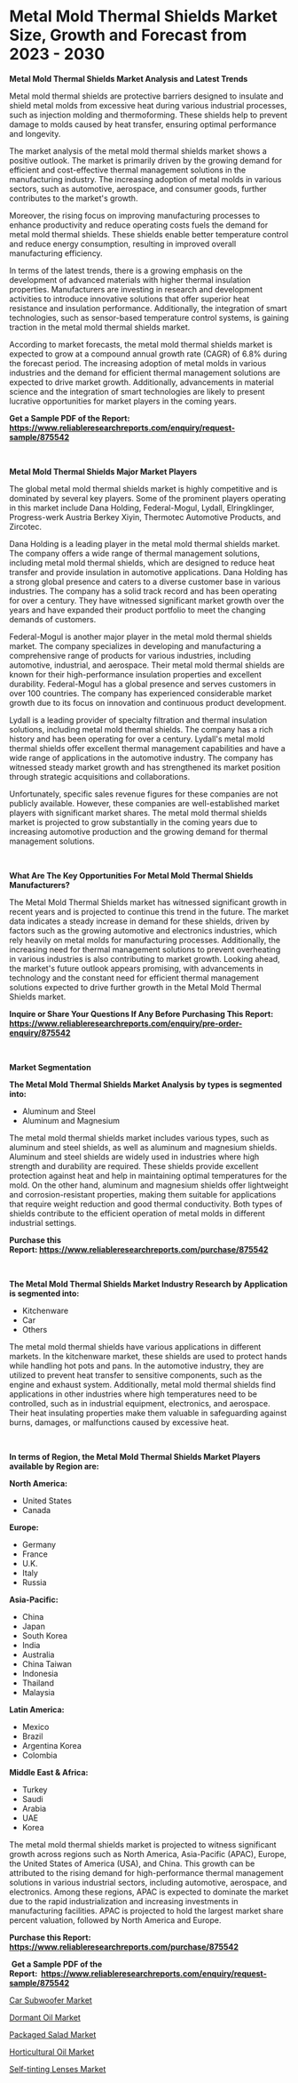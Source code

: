 <p><h1>Metal Mold Thermal Shields Market Size, Growth and Forecast from 2023 - 2030</h1></p><p><strong>Metal Mold Thermal Shields Market Analysis and Latest Trends</strong></p>
<p><p>Metal mold thermal shields are protective barriers designed to insulate and shield metal molds from excessive heat during various industrial processes, such as injection molding and thermoforming. These shields help to prevent damage to molds caused by heat transfer, ensuring optimal performance and longevity.</p><p>The market analysis of the metal mold thermal shields market shows a positive outlook. The market is primarily driven by the growing demand for efficient and cost-effective thermal management solutions in the manufacturing industry. The increasing adoption of metal molds in various sectors, such as automotive, aerospace, and consumer goods, further contributes to the market's growth.</p><p>Moreover, the rising focus on improving manufacturing processes to enhance productivity and reduce operating costs fuels the demand for metal mold thermal shields. These shields enable better temperature control and reduce energy consumption, resulting in improved overall manufacturing efficiency.</p><p>In terms of the latest trends, there is a growing emphasis on the development of advanced materials with higher thermal insulation properties. Manufacturers are investing in research and development activities to introduce innovative solutions that offer superior heat resistance and insulation performance. Additionally, the integration of smart technologies, such as sensor-based temperature control systems, is gaining traction in the metal mold thermal shields market.</p><p>According to market forecasts, the metal mold thermal shields market is expected to grow at a compound annual growth rate (CAGR) of 6.8% during the forecast period. The increasing adoption of metal molds in various industries and the demand for efficient thermal management solutions are expected to drive market growth. Additionally, advancements in material science and the integration of smart technologies are likely to present lucrative opportunities for market players in the coming years.</p></p>
<p><strong>Get a Sample PDF of the Report:&nbsp; <a href="https://www.reliableresearchreports.com/enquiry/request-sample/875542">https://www.reliableresearchreports.com/enquiry/request-sample/875542</a></strong></p>
<p>&nbsp;</p>
<p><strong>Metal Mold Thermal Shields Major Market Players</strong></p>
<p><p>The global metal mold thermal shields market is highly competitive and is dominated by several key players. Some of the prominent players operating in this market include Dana Holding, Federal-Mogul, Lydall, Elringklinger, Progress-werk Austria Berkey Xiyin, Thermotec Automotive Products, and Zircotec.</p><p>Dana Holding is a leading player in the metal mold thermal shields market. The company offers a wide range of thermal management solutions, including metal mold thermal shields, which are designed to reduce heat transfer and provide insulation in automotive applications. Dana Holding has a strong global presence and caters to a diverse customer base in various industries. The company has a solid track record and has been operating for over a century. They have witnessed significant market growth over the years and have expanded their product portfolio to meet the changing demands of customers. </p><p>Federal-Mogul is another major player in the metal mold thermal shields market. The company specializes in developing and manufacturing a comprehensive range of products for various industries, including automotive, industrial, and aerospace. Their metal mold thermal shields are known for their high-performance insulation properties and excellent durability. Federal-Mogul has a global presence and serves customers in over 100 countries. The company has experienced considerable market growth due to its focus on innovation and continuous product development.</p><p>Lydall is a leading provider of specialty filtration and thermal insulation solutions, including metal mold thermal shields. The company has a rich history and has been operating for over a century. Lydall's metal mold thermal shields offer excellent thermal management capabilities and have a wide range of applications in the automotive industry. The company has witnessed steady market growth and has strengthened its market position through strategic acquisitions and collaborations.</p><p>Unfortunately, specific sales revenue figures for these companies are not publicly available. However, these companies are well-established market players with significant market shares. The metal mold thermal shields market is projected to grow substantially in the coming years due to increasing automotive production and the growing demand for thermal management solutions.</p></p>
<p>&nbsp;</p>
<p><strong>What Are The Key Opportunities For Metal Mold Thermal Shields Manufacturers?</strong></p>
<p><p>The Metal Mold Thermal Shields market has witnessed significant growth in recent years and is projected to continue this trend in the future. The market data indicates a steady increase in demand for these shields, driven by factors such as the growing automotive and electronics industries, which rely heavily on metal molds for manufacturing processes. Additionally, the increasing need for thermal management solutions to prevent overheating in various industries is also contributing to market growth. Looking ahead, the market's future outlook appears promising, with advancements in technology and the constant need for efficient thermal management solutions expected to drive further growth in the Metal Mold Thermal Shields market.</p></p>
<p><strong>Inquire or Share Your Questions If Any Before Purchasing This Report: <a href="https://www.reliableresearchreports.com/enquiry/pre-order-enquiry/875542">https://www.reliableresearchreports.com/enquiry/pre-order-enquiry/875542</a></strong></p>
<p>&nbsp;</p>
<p><strong>Market Segmentation</strong></p>
<p><strong>The Metal Mold Thermal Shields Market Analysis by types is segmented into:</strong></p>
<p><ul><li>Aluminum and Steel</li><li>Aluminum and Magnesium</li></ul></p>
<p><p>The metal mold thermal shields market includes various types, such as aluminum and steel shields, as well as aluminum and magnesium shields. Aluminum and steel shields are widely used in industries where high strength and durability are required. These shields provide excellent protection against heat and help in maintaining optimal temperatures for the mold. On the other hand, aluminum and magnesium shields offer lightweight and corrosion-resistant properties, making them suitable for applications that require weight reduction and good thermal conductivity. Both types of shields contribute to the efficient operation of metal molds in different industrial settings.</p></p>
<p><strong>Purchase this Report:&nbsp;<a href="https://www.reliableresearchreports.com/purchase/875542">https://www.reliableresearchreports.com/purchase/875542</a></strong></p>
<p>&nbsp;</p>
<p><strong>The Metal Mold Thermal Shields Market Industry Research by Application is segmented into:</strong></p>
<p><ul><li>Kitchenware</li><li>Car</li><li>Others</li></ul></p>
<p><p>The metal mold thermal shields have various applications in different markets. In the kitchenware market, these shields are used to protect hands while handling hot pots and pans. In the automotive industry, they are utilized to prevent heat transfer to sensitive components, such as the engine and exhaust system. Additionally, metal mold thermal shields find applications in other industries where high temperatures need to be controlled, such as in industrial equipment, electronics, and aerospace. Their heat insulating properties make them valuable in safeguarding against burns, damages, or malfunctions caused by excessive heat.</p></p>
<p>&nbsp;</p>
<p><strong>In terms of Region, the Metal Mold Thermal Shields Market Players available by Region are:</strong></p>
<p>
    <p> <strong> North America: </strong>
        <ul>
            <li>United States</li>
            <li>Canada</li>
        </ul>
        </p> 
    <p> <strong> Europe: </strong>
        <ul>
            <li>Germany</li>
            <li>France</li>
            <li>U.K.</li>
            <li>Italy</li>
            <li>Russia</li>
        </ul>
        </p> 
    <p> <strong> Asia-Pacific: </strong>
        <ul>
            <li>China</li>
            <li>Japan</li>
            <li>South Korea</li>
            <li>India</li>
            <li>Australia</li>
            <li>China Taiwan</li>
            <li>Indonesia</li>
            <li>Thailand</li>
            <li>Malaysia</li>
        </ul>
        </p> 
    <p> <strong> Latin America: </strong>
        <ul>
            <li>Mexico</li>
            <li>Brazil</li>
            <li>Argentina Korea</li>
            <li>Colombia</li>
        </ul>
        </p> 
    <p> <strong> Middle East & Africa: </strong>
        <ul>
            <li>Turkey</li>
            <li>Saudi</li>
            <li>Arabia</li>
            <li>UAE</li>
            <li>Korea</li>
        </ul>
    </p>
    </p>
<p><p>The metal mold thermal shields market is projected to witness significant growth across regions such as North America, Asia-Pacific (APAC), Europe, the United States of America (USA), and China. This growth can be attributed to the rising demand for high-performance thermal management solutions in various industrial sectors, including automotive, aerospace, and electronics. Among these regions, APAC is expected to dominate the market due to the rapid industrialization and increasing investments in manufacturing facilities. APAC is projected to hold the largest market share percent valuation, followed by North America and Europe.</p></p>
<p><strong>Purchase this Report: <a href="https://www.reliableresearchreports.com/purchase/875542">https://www.reliableresearchreports.com/purchase/875542</a></strong></p>
<p>&nbsp;<strong>Get a Sample PDF of the Report:&nbsp;&nbsp;<a href="https://www.reliableresearchreports.com/enquiry/request-sample/875542">https://www.reliableresearchreports.com/enquiry/request-sample/875542</a></strong></p>
<p><strong></strong></p>
<p><p><a href="https://issuu.com/reportprime-2/docs/car-subwoofer-market-size-2030.pptx?fr=xKAE9_zU1NQ">Car Subwoofer Market</a></p><p><a href="https://www.linkedin.com/pulse/dormant-oil-market-research-report-unlocks-analysis-dml3c/">Dormant Oil Market</a></p><p><a href="https://www.reportprime.com/packaged-salad-r6405">Packaged Salad Market</a></p><p><a href="https://www.linkedin.com/pulse/horticultural-oil-market-size-growth-forecast-from-2023-imvic/">Horticultural Oil Market</a></p><p><a href="https://medium.com/@vincentalvarez1980/self-tinting-lenses-market-size-growth-forecast-2023-2030-86107f5a5c7e">Self-tinting Lenses Market</a></p></p>